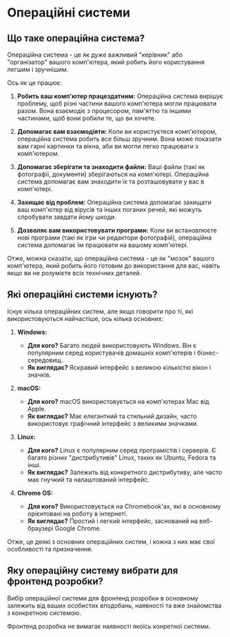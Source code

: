 # Операційні системи

## Що таке операційна система?

Операційна система - це як дуже важливий "керівник" або "організатор" вашого комп'ютера, який робить його користування легшим і зручнішим.

Ось як це працює:

1. **Робить ваш комп'ютер працездатним:** Операційна система вирішує проблему, щоб різні частини вашого комп'ютера могли працювати разом. Вона взаємодіє з процесором, пам'яттю та іншими частинами, щоб вони робили те, що ви хочете.

2. **Допомагає вам взаємодіяти:** Коли ви користуєтеся комп'ютером, операційна система робить все більш зручним. Вона може показати вам гарні картинки та вікна, аби ви могли легко працювати з комп'ютером.

3. **Допомагає зберігати та знаходити файли:** Ваші файли (такі як фотографії, документи) зберігаються на комп'ютері. Операційна система допомагає вам знаходити їх та розташовувати у вас в комп'ютері.

4. **Захищає від проблем:** Операційна система допомагає захищати ваш комп'ютер від вірусів та інших поганих речей, які можуть спробувати завдати йому шкоди.

5. **Дозволяє вам використовувати програми:** Коли ви встановлюєте нові програми (такі як ігри чи редактори фотографій), операційна система допомагає їм працювати на вашому комп'ютері.

Отже, можна сказати, що операційна система - це як "мозок" вашого комп'ютера, який робить його готовим до використання для вас, навіть якщо ви не розумієте всіх технічних деталей.

## Які операційні системи існують?

Існує кілька операційних систем, але якщо говорити про ті, які використовуються найчастіше, ось кілька основних:

1. **Windows:**
   - **Для кого?** Багато людей використовують Windows. Він є популярним серед користувачів домашніх комп'ютерів і бізнес-середовищ.
   - **Як виглядає?** Яскравий інтерфейс з великою кількістю вікон і значків.

2. **macOS:**
   - **Для кого?** macOS використовується на комп'ютерах Mac від Apple.
   - **Як виглядає?** Має елегантний та стильний дизайн, часто використовує графічний інтерфейс з великими значками.

3. **Linux:**
   - **Для кого?** Linux є популярним серед програмістів і серверів. Є багато різних "дистрибутивів" Linux, таких як Ubuntu, Fedora та інші.
   - **Як виглядає?** Залежить від конкретного дистрибутиву, але часто має гнучкий та налаштований інтерфейс.

4. **Chrome OS:**
   - **Для кого?** Використовується на Chromebook'ах, які в основному орієнтовані на роботу в інтернеті.
   - **Як виглядає?** Простий і легкий інтерфейс, заснований на веб-браузері Google Chrome.

Отже, це деякі з основних операційних систем, і кожна з них має свої особливості та призначення.

## Яку операційну систему вибрати для фронтенд розробки?

Вибір операційної системи для фронтенд розробки в основному залежить від ваших особистих вподобань, наявності та вже знайомства з конкретною системою.

Фронтенд розробка не вимагає наявності якоїсь конретної системи.